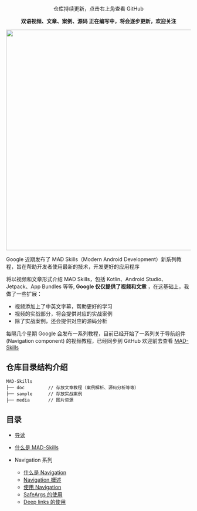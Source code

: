 <p align="center"> 仓库持续更新，点击右上角查看 GitHub</p>

<p align="center"> <b>双语视频、文章、案例、源码 正在编写中，将会逐步更新，欢迎关注</b></p>

<p align="center">
<img src='http://cdn.51git.cn/2020-10-27-16037712931256.jpg' width = 600px/>
</p>

Google 近期发布了 MAD Skills（Modern Android Development）新系列教程，旨在帮助开发者使用最新的技术，开发更好的应用程序

将以视频和文章形式介绍 MAD Skills，包括 Kotlin、Android Studio、Jetpack、App Bundles 等等, **Google 仅仅提供了视频和文章** ，在这基础上，我做了一些扩展：

* 视频添加上了中英文字幕，帮助更好的学习
* 视频的实战部分，将会提供对应的实战案例
* 除了实战案例，还会提供对应的源码分析

每隔几个星期 Google 会发布一系列教程，目前已经开始了一系列关于导航组件 (Navigation component) 的视频教程，已经同步到 GitHub 欢迎前去查看 [MAD-Skills](https://github.com/hi-dhl/MAD-Skills.git)


## 仓库目录结构介绍

```
MAD-Skills
├── doc         // 存放文章教程（案例解析、源码分析等等）
├── sample      // 存放实战案例
├── media       // 图片资源
```

## 目录

* [导读](./readme.md)

* [什么是 MAD-Skills](./video/01-what-mad.md)

* Navigation 系列
    
    * [什么是 Navigation](./video/02-Navigation.md)
    * [Navigation 概述](./video/03-Navigation-Overview.md)
    * [使用 Navigation](./video/04-Navigation-Dialog-destinations.md)
    * [SafeArgs 的使用](./video/05-Navigation-SafeArgs.md)
    * [Deep links 的使用](./video/06-Navigation-Deep-links.md)






